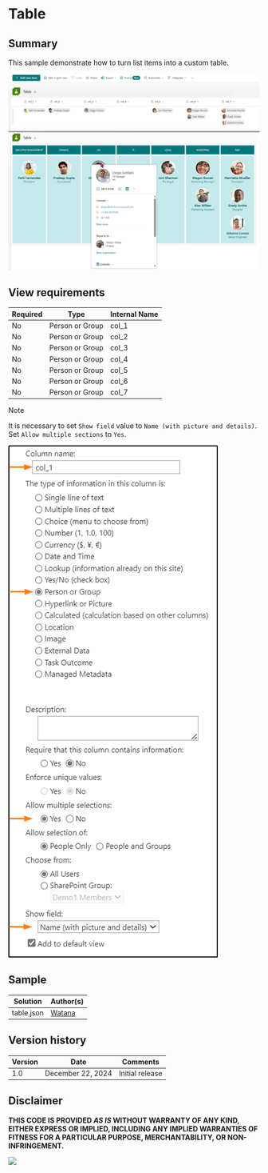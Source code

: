# Table

## Summary

This sample demonstrate how to turn list items into a custom table.


![screenshot of the sample](./assets/screenshot.png)


## View requirements
Required|Type|Internal Name
--------|----|-
No | Person or Group | col_1
No | Person or Group | col_2
No | Person or Group | col_3
No | Person or Group | col_4
No | Person or Group | col_5
No | Person or Group | col_6
No | Person or Group | col_7

> [!NOTE]
> It is necessary to set `Show field` value to `Name (with picture and details)`.  
> Set `Allow multiple sections` to `Yes`.


![screenshot of the sample](./assets/column-setting.png)


## Sample

Solution|Author(s)
--------|-
table.json |[Watana](https://github.com/watana2)


## Version history
Version|Date|Comments
-------|----|-
1.0    |December 22, 2024 |Initial release


## Disclaimer
**THIS CODE IS PROVIDED *AS IS* WITHOUT WARRANTY OF ANY KIND, EITHER EXPRESS OR IMPLIED, INCLUDING ANY IMPLIED WARRANTIES OF FITNESS FOR A PARTICULAR PURPOSE, MERCHANTABILITY, OR NON-INFRINGEMENT.**

<img src="https://pnptelemetry.azurewebsites.net/list-formatting/view-samples/table" />
